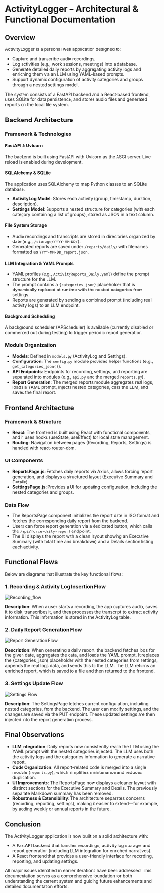 # ActivityLogger – Architectural & Functional Documentation

## Overview

ActivityLogger is a personal web application designed to:
* Capture and transcribe audio recordings.
* Log activities (e.g., work sessions, meetings) into a database.
* Generate detailed daily reports by aggregating activity logs and enriching them via an LLM using YAML-based prompts.
* Support dynamic configuration of activity categories and groups through a nested settings model.

The system consists of a FastAPI backend and a React-based frontend, uses SQLite for data persistence, and stores audio files and generated reports on the local file system.

## Backend Architecture

### Framework & Technologies

#### FastAPI & Uvicorn
The backend is built using FastAPI with Uvicorn as the ASGI server. Live reload is enabled during development.

#### SQLAlchemy & SQLite
The application uses SQLAlchemy to map Python classes to an SQLite database.
* **ActivityLog Model**: Stores each activity (group, timestamp, duration, description).
* **Settings Model**: Supports a nested structure for categories (with each category containing a list of groups), stored as JSON in a text column.

#### File System Storage
* Audio recordings and transcripts are stored in directories organized by date (e.g., `/storage/YYYY-MM-DD/`).
* Generated reports are saved under `/reports/daily/` with filenames formatted as `YYYY-MM-DD_report.json`.

#### LLM Integration & YAML Prompts
* YAML profiles (e.g., `ActivityReports_Daily.yaml`) define the prompt structure for the LLM.
* The prompt contains a `{categories_json}` placeholder that is dynamically replaced at runtime with the nested categories from settings.
* Reports are generated by sending a combined prompt (including real activity logs) to an LLM endpoint.

#### Background Scheduling
A background scheduler (APScheduler) is available (currently disabled or commented out during testing) to trigger periodic report generation.

### Module Organization
* **Models**: Defined in `models.py` (ActivityLog and Settings).
* **Configuration**: The `config.py` module provides helper functions (e.g., `get_categories_json()`).
* **API Endpoints**: Endpoints for recording, settings, and reporting are separated into modules (e.g., `api.py` and the merged `reports.py`).
* **Report Generation**: The merged reports module aggregates real logs, loads a YAML prompt, injects nested categories, calls the LLM, and saves the final report.

## Frontend Architecture

### Framework & Structure
* **React**: The frontend is built using React with functional components, and it uses hooks (useState, useEffect) for local state management.
* **Routing**: Navigation between pages (Recording, Reports, Settings) is handled with react-router-dom.

### UI Components
* **ReportsPage.js**: Fetches daily reports via Axios, allows forcing report generation, and displays a structured layout (Executive Summary and Details).
* **SettingsPage.js**: Provides a UI for updating configuration, including the nested categories and groups.

### Data Flow
* The ReportsPage component initializes the report date in ISO format and fetches the corresponding daily report from the backend.
* Users can force report generation via a dedicated button, which calls the `/api/force-daily-report` endpoint.
* The UI displays the report with a clean layout showing an Executive Summary (with total time and breakdown) and a Details section listing each activity.

## Functional Flows

Below are diagrams that illustrate the key functional flows:

### 1. Recording & Activity Log Insertion Flow

![Recording_flow](docs/images/recording_flow.png)

**Description**: When a user starts a recording, the app captures audio, saves it to disk, transcribes it, and then processes the transcript to extract activity information. This information is stored in the ActivityLog table.

### 2. Daily Report Generation Flow
![Report Generation Flow](docs/images/report_flow.png)

**Description**: When generating a daily report, the backend fetches logs for the given date, aggregates the data, and loads the YAML prompt. It replaces the {categories_json} placeholder with the nested categories from settings, appends the real logs data, and sends this to the LLM. The LLM returns an enriched report, which is saved to a file and then returned to the frontend.

### 3. Settings Update Flow

![Settings Flow](docs/images/settings_flow.png)

**Description**: The SettingsPage fetches current configuration, including nested categories, from the backend. The user can modify settings, and the changes are saved via the PUT endpoint. These updated settings are then injected into the report generation process.

## Final Observations

* **LLM Integration**: Daily reports now consistently reach the LLM using the YAML prompt with the nested categories injected. The LLM uses both the activity logs and the categories information to generate a narrative report.
* **Code Organization**: All report-related code is merged into a single module (`reports.py`), which simplifies maintenance and reduces duplication.
* **UI Improvements**: The ReportsPage now displays a cleaner layout with distinct sections for the Executive Summary and Details. The previously separate Markdown summary has been removed.
* **Robustness & Extensibility**: The architecture separates concerns (recording, reporting, settings), making it easier to extend—for example, by adding weekly or annual reports in the future.

## Conclusion

The ActivityLogger application is now built on a solid architecture with:
* A FastAPI backend that handles recordings, activity log storage, and report generation (including LLM integration for enriched narratives).
* A React frontend that provides a user-friendly interface for recording, reporting, and updating settings.

All major issues identified in earlier iterations have been addressed. This documentation serves as a comprehensive foundation for both understanding the current system and guiding future enhancements and detailed documentation efforts.